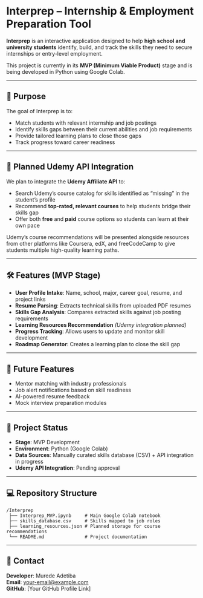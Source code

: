 # **Interprep – Internship & Employment Preparation Tool**

**Interprep** is an interactive application designed to help **high school and university students** identify, build, and track the skills they need to secure internships or entry-level employment.  

This project is currently in its **MVP (Minimum Viable Product)** stage and is being developed in Python using Google Colab.  

---

## **📌 Purpose**
The goal of Interprep is to:
- Match students with relevant internship and job postings
- Identify skills gaps between their current abilities and job requirements
- Provide tailored learning plans to close those gaps
- Track progress toward career readiness

---

## **🔗 Planned Udemy API Integration**
We plan to integrate the **Udemy Affiliate API** to:
- Search Udemy’s course catalog for skills identified as “missing” in the student’s profile
- Recommend **top-rated, relevant courses** to help students bridge their skills gap
- Offer both **free** and **paid** course options so students can learn at their own pace

Udemy’s course recommendations will be presented alongside resources from other platforms like Coursera, edX, and freeCodeCamp to give students multiple high-quality learning paths.

---

## **🛠 Features (MVP Stage)**
- **User Profile Intake**: Name, school, major, career goal, resume, and project links
- **Resume Parsing**: Extracts technical skills from uploaded PDF resumes
- **Skills Gap Analysis**: Compares extracted skills against job posting requirements
- **Learning Resources Recommendation** *(Udemy integration planned)*
- **Progress Tracking**: Allows users to update and monitor skill development
- **Roadmap Generator**: Creates a learning plan to close the skill gap

---

## **📅 Future Features**
- Mentor matching with industry professionals
- Job alert notifications based on skill readiness
- AI-powered resume feedback
- Mock interview preparation modules

---

## **📂 Project Status**
- **Stage**: MVP Development
- **Environment**: Python (Google Colab)
- **Data Sources**: Manually curated skills database (CSV) + API integration in progress
- **Udemy API Integration**: Pending approval

---

## **💻 Repository Structure**
```
/Interprep
 ├── Interprep_MVP.ipynb     # Main Google Colab notebook
 ├── skills_database.csv     # Skills mapped to job roles
 ├── learning_resources.json # Planned storage for course recommendations
 └── README.md               # Project documentation
```

---

## **📧 Contact**
**Developer**: Murede Adetiba  
**Email**: your-email@example.com  
**GitHub**: [Your GitHub Profile Link]  
